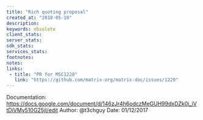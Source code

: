 ```yaml
---
title: "Rich quoting proposal"
created_at: "2018-05-10"
description:
keywords: obsolete
client_stats:
server_stats:
sdk_stats:
services_stats:
footnotes:
notes:
links:
 - title: "PR for MSC1220"
   link: "https://github.com/matrix-org/matrix-doc/issues/1220"
---
```

Documentation: https://docs.google.com/document/d/146zJr4h6odczMeGUH99dxDZk0i_iVtDiVMy510G25jI/edit
Author: @t3chguy
Date: 01/12/2017

